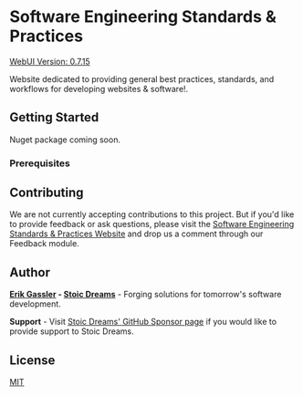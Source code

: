 # Software Engineering Standards & Practices

[WebUI Version: 0.7.15](https://github.com/StoicDreams/RustWebUI)

Website dedicated to providing general best practices, standards, and workflows for developing websites & software!.

## Getting Started

Nuget package coming soon.

### Prerequisites

## Contributing

We are not currently accepting contributions to this project. But if you'd like to provide feedback or ask questions, please visit the [Software Engineering Standards & Practices Website](https://www.sesp.tech/home) and drop us a comment through our Feedback module.

## Author

**[Erik Gassler](https://www.erikgassler.com) - [Stoic Dreams](https://www.stoicdreams.com)** - Forging solutions for tomorrow's software development.

**Support** - Visit [Stoic Dreams' GitHub Sponsor page](https://github.com/sponsors/StoicDreams) if you would like to provide support to Stoic Dreams.

## License

[MIT](LICENSE)
